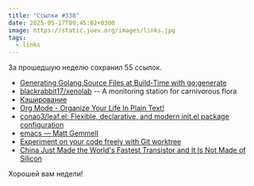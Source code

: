 ```yaml
---
title: "Ссылки #338"
date: 2025-05-17T09:45:02+0300
image: https://static.juev.org/images/links.jpg
tags:
  - links
---
```


За прошедшую неделю сохранил 55 ссылок.

- [Generating Golang Source Files at Build-Time with go:generate](https://dolthub.com/blog/2025-05-09-go-generate/)
- [blackrabbit17/xenolab](https://github.com/blackrabbit17/xenolab) -- A monitoring station for carnivorous flora
- [Кэширование](https://grishaev.me/cache/)
- [Org Mode - Organize Your Life In Plain Text!](https://doc.norang.ca/org-mode.html)
- [conao3/leaf.el: Flexible, declarative, and modern init.el package configuration](https://github.com/conao3/leaf.el)
- [emacs — Matt Gemmell](https://mattgemmell.scot/emacs/)
- [Experiment on your code freely with Git worktree](https://opensource.com/article/21/4/git-worktree)
- [China Just Made the World's Fastest Transistor and It Is Not Made of Silicon](https://www.zmescience.com/science/news-science/china-just-made-the-worlds-fastest-transistor-and-it-is-not-made-of-silicon/)

Хорошей вам недели!
